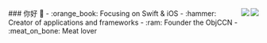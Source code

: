 <img align="right" src="https://github-readme-stats.vercel.app/api?username=lukesyy&show_icons=true&icon_color=CE1D2D&text_color=718096&bg_color=ffffff&hide_title=true" />
<img align="right" src="http://antzuhl.cn:4000/get/@lukesyy.readme" />
### 你好 👋
- :orange_book: Focusing on Swift & iOS
- :hammer: Creator of applications and frameworks
- :ram: Founder the ObjCCN
- :meat_on_bone: Meat lover
